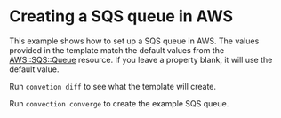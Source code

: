 # Creating a SQS queue in AWS #

This example shows how to set up a SQS queue in AWS. The values provided in the
template match the default values from the [AWS::SQS::Queue][sqs] resource. If
you leave a property blank, it will use the default value.

Run `convetion diff` to see what the template will create.

Run `convection converge` to create the example SQS queue.


[sqs]: http://docs.aws.amazon.com/AWSCloudFormation/latest/UserGuide/aws-properties-sqs-queues.html
